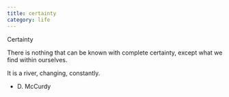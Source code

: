 ```yaml
---
title: certainty
category: life
---
```


Certainty

There is nothing
that can be known
with complete certainty,
except what we find
within ourselves.

It is a river,
changing,
constantly.

- D. McCurdy
